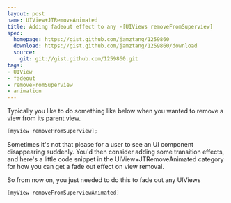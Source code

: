 ```yaml
---
layout: post
name: UIView+JTRemoveAnimated
title: Adding fadeout effect to any -[UIViews removeFromSuperview]
spec:
  homepage: https://gist.github.com/jamztang/1259860
  download: https://gist.github.com/jamztang/1259860/download
  source:
    git: git://gist.github.com/1259860.git
tags:
- UIView
- fadeout
- removeFromSuperview
- animation
---
```


Typically you like to do something like below when you wanted to remove a view from its parent view.

```objective-c
[myView removeFromSuperview];
```

Sometimes it's not that please for a user to see an UI component disappearing suddenly. You'd then consider adding some transition effects, and here's a little code snippet in the UIView+JTRemoveAnimated category for how you can get a fade out effect on view removal.

<script src="https://gist.github.com/1259860.js?file=UIView%2BJTRemoveAnimated.h"> </script>
<script src="https://gist.github.com/1259860.js?file=UIView%2BJTRemoveAnimated.m"> </script>

So from now on, you just needed to do this to fade out any UIViews

```objective-c
[myView removeFromSuperviewAnimated]
```
